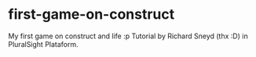 # first-game-on-construct
My first game on construct and life :p Tutorial by Richard Sneyd (thx :D) in PluralSight Plataform.
